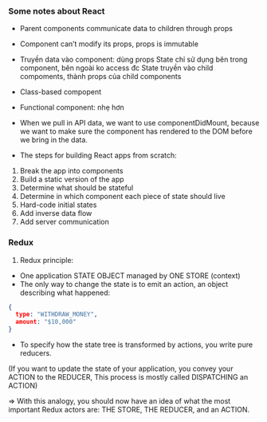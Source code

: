 ### Some notes about React

- Parent components communicate data to children through props

- Component can’t modify its props, props is immutable

- Truyền data vào component: dùng props
  State chỉ sử dụng bên trong component, bên ngoài ko access đc
  State truyền vào child compoments, thành props của child components

- Class-based compopent
- Functional component: nhẹ hơn

- When we pull in API data, we want to use componentDidMount, because we want
to make sure the component has rendered to the DOM before we bring in the data.

- The steps for building React apps from scratch:

1. Break the app into components
2. Build a static version of the app
3. Determine what should be stateful
4. Determine in which component each piece of state should live
5. Hard-code initial states
6. Add inverse data flow
7. Add server communication

### Redux

1) Redux principle:

- One application STATE OBJECT managed by ONE STORE (context)
- The only way to change the state is to emit an action, an object describing
what happened:


```json
{
  type: "WITHDRAW_MONEY",
  amount: "$10,000"
}
```

- To specify how the state tree is transformed by actions, you write pure reducers.

(If you want to update the state of your application, you convey your ACTION to the REDUCER,
This process is mostly called DISPATCHING an ACTION)

=> With this analogy, you should now have an idea of what the most important Redux
actors are: THE STORE, THE REDUCER, and an ACTION.

